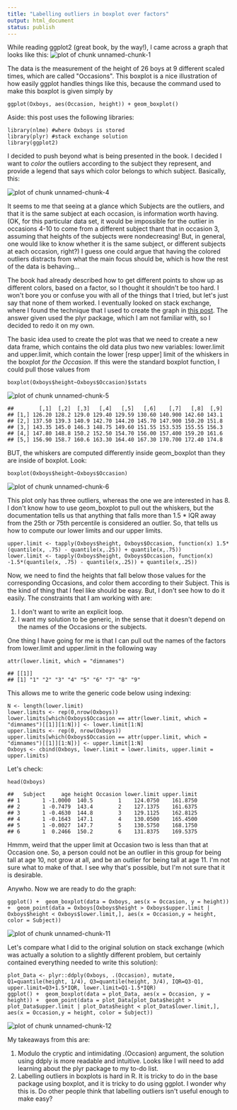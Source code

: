 ```yaml
---
title: "Labelling outliers in boxplot over factors"
output: html_document
status: publish
---
```

 
While reading ggplot2 (great book, by the way!), I came across a graph that looks like this:
![plot of chunk unnamed-chunk-1](/images/figure/unnamed-chunk-1-1.png)
 
The data is the measurement of the height of 26 boys at 9 different scaled times, which are called "Occasions". This boxplot is a nice illustration of how easily ggplot handles things like this, because the command used to make this boxplot is given simply by
 

    ggplot(Oxboys, aes(Occasion, height)) + geom_boxplot()
 
Aside: this post uses the following libraries:

    library(nlme) #where Oxboys is stored
    library(plyr) #stack exchange solution
    library(ggplot2)
 
 
I decided to push beyond what is being presented in the book. I decided I want to *color* the outliers according to the subject they represent, and provide a legend that says which color belongs to which subject. Basically, this:
 
![plot of chunk unnamed-chunk-4](/images/figure/unnamed-chunk-4-1.png)
 
It seems to me that seeing at a glance which Subjects are the outliers, and that it is the same subject at each occasion, is information worth having. (OK, for this particular data set, it would be impossible for the outlier in occasions 4-10 to come from a different subject thant that in occasion 3, assuming that heights of the subjects were nondecreasing! But, in general, one would like to know whether it is the same subject, or different subjects at each occasion, right?) I guess one could argue that having the colored outliers distracts from what the main focus should be, which is how the rest of the data is behaving...
 
The book had already described how to get different points to show up as different colors, based on a factor, so I thought it shouldn't be too hard. I won't bore you or confuse you with all of the things that I tried, but let's just say that none of them worked. I eventually looked on stack exchange, where I found the technique that I used to create the graph in [this post](http://stackoverflow.com/questions/15273148/coloring-boxplot-outlier-points-in-ggplot2). The answer given used the plyr package, which I am not familiar with, so I decided to redo it on my own. 
 
The basic idea used to create the plot was that we need to create a new data frame, which contains the old data plus two new variables: lower.limit and upper.limit, which contain the lower [resp upper] limit of the whiskers in the boxplot *for the Occasion*. If this were the standard boxplot function, I could pull those values from
 

    boxplot(Oxboys$height~Oxboys$Occasion)$stats

![plot of chunk unnamed-chunk-5](/images/figure/unnamed-chunk-5-1.png)

    ##        [,1]  [,2]  [,3]   [,4]   [,5]   [,6]    [,7]   [,8]  [,9]
    ## [1,] 126.20 128.2 129.0 129.40 129.59 130.60 140.900 142.60 143.1
    ## [2,] 137.50 139.3 140.9 142.70 144.20 145.70 147.900 150.20 151.8
    ## [3,] 143.35 145.0 146.3 148.75 149.60 151.55 153.535 155.55 156.3
    ## [4,] 147.80 148.8 150.2 152.50 154.70 156.00 157.400 159.20 161.6
    ## [5,] 156.90 158.7 160.6 163.30 164.40 167.30 170.700 172.40 174.8
 
BUT, the whiskers are computed differently inside geom_boxplot than they are inside of boxplot. Look:
 

    boxplot(Oxboys$height~Oxboys$Occasion)

![plot of chunk unnamed-chunk-6](/images/figure/unnamed-chunk-6-1.png)
 
This plot only has three outliers, whereas the one we are interested in has 8. I don't know how to use geom_boxplot to pull out the whiskers, but the documentation tells us that anything that falls more than 1.5 * IQR away from the 25th or 75th percentile is considered an outlier. So, that tells us how to compute our lower limits and our upper limits. 
 

    upper.limit <- tapply(Oxboys$height, Oxboys$Occasion, function(x) 1.5*(quantile(x, .75) - quantile(x,.25)) + quantile(x,.75))
    lower.limit <- tapply(Oxboys$height, Oxboys$Occasion, function(x) -1.5*(quantile(x, .75) - quantile(x,.25)) + quantile(x,.25))
 
Now, we need to find the heights that fall below those values for the corresponding Occasions, and color them according to their Subject. This is the kind of thing that I feel like should be easy. But, I don't see how to do it easily. The constraints that I am working with are:
 
1. I don't want to write an explicit loop.
2. I want my solution to be generic, in the sense that it doesn't depend on the names of the Occasions or the subjects.
 
One thing I have going for me is that I can pull out the names of the factors from lower.limit and upper.limit in the following way

    attr(lower.limit, which = "dimnames")

    ## [[1]]
    ## [1] "1" "2" "3" "4" "5" "6" "7" "8" "9"
 
This allows me to write the generic code below using indexing:

    N <- length(lower.limit)
    lower.limits <- rep(0,nrow(Oxboys))
    lower.limits[which(Oxboys$Occasion == attr(lower.limit, which = "dimnames")[[1]][1:N])] <- lower.limit[1:N]
    upper.limits <- rep(0, nrow(Oxboys))
    upper.limits[which(Oxboys$Occasion == attr(upper.limit, which = "dimnames")[[1]][1:N])] <- upper.limit[1:N]
    Oxboys <- cbind(Oxboys, lower.limit = lower.limits, upper.limit = upper.limits)
 
Let's check:

    head(Oxboys)

    ##   Subject     age height Occasion lower.limit upper.limit
    ## 1       1 -1.0000  140.5        1    124.0750    161.8750
    ## 2       1 -0.7479  143.4        2    127.1375    161.6375
    ## 3       1 -0.4630  144.8        3    129.1125    162.8125
    ## 4       1 -0.1643  147.1        4    130.0500    165.4500
    ## 5       1 -0.0027  147.7        5    130.5750    168.1750
    ## 6       1  0.2466  150.2        6    131.8375    169.5375
 
Hmmm, weird that the upper limit at Occasion two is less than that at Occasion one. So, a person could not be an outlier in this group for being tall at age 10, not grow at all, and be an outlier for being tall at age 11. I'm not sure what to make of that. I see why that's possible, but I'm not sure that it is desirable.
 
Anywho. Now we are ready to do the graph:
 

    ggplot() +  geom_boxplot(data = Oxboys, aes(x = Occasion, y = height)) +  geom_point(data = Oxboys[Oxboys$height > Oxboys$upper.limit | Oxboys$height < Oxboys$lower.limit,], aes(x = Occasion,y = height, color = Subject))

![plot of chunk unnamed-chunk-11](/images/figure/unnamed-chunk-11-1.png)
 
Let's compare what I did to the original solution on stack exchange (which was actually a solution to a slightly different problem, but certainly contained everything needed to write this solution):
 

    plot_Data <- plyr::ddply(Oxboys, .(Occasion), mutate, Q1=quantile(height, 1/4), Q3=quantile(height, 3/4), IQR=Q3-Q1, upper.limit=Q3+1.5*IQR, lower.limit=Q1-1.5*IQR)
    ggplot() +  geom_boxplot(data = plot_Data, aes(x = Occasion, y = height)) +  geom_point(data = plot_Data[plot_Data$height > plot_Data$upper.limit | plot_Data$height < plot_Data$lower.limit,], aes(x = Occasion,y = height, color = Subject))

![plot of chunk unnamed-chunk-12](/images/figure/unnamed-chunk-12-1.png)
 
My takeaways from this are:
 
1. Modulo the cryptic and intimidating .(Occasion) argument, the solution using ddply is more readable and intuitive. Looks like I will need to add learning about the plyr package to my to-do list.
2. Labelling outliers in boxplots is hard in R. It is tricky to do in the base package using boxplot, and it is tricky to do using ggplot. I wonder why this is. Do other people think that labelling outliers isn't useful enough to make easy?
